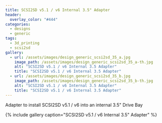 ```yaml
---
title: SCSI2SD v5.1 / v6 Internal 3.5" Adapter
header:
  overlay_color: "#444"
categories:
  - designs
  - generic
tags:
  - 3d_printing
  - scsi2sd
gallery:
  - url: /assets/images/design_generic_scsi2sd_35_a.jpg
    image_path: /assets/images/design_generic_scsi2sd_35_a-th.jpg
    alt: "SCSI2SD v5.1 / v6 Internal 3.5 Adapter"
    title: "SCSI2SD v5.1 / v6 Internal 3.5 Adapter"
  - url: /assets/images/design_generic_scsi2sd_35_b.jpg
    image_path: /assets/images/design_generic_scsi2sd_35_b-th.jpg
    alt: "SCSI2SD v5.1 / v6 Internal 3.5 Adapter"
    title: "SCSI2SD v5.1 / v6 Internal 3.5 Adapter"  
---
```


Adapter to install SCSI2SD v5.1 / v6 into an internal 3.5" Drive Bay

{% include gallery caption="SCSI2SD v5.1 / v6 Internal 3.5\" Adapter" %}